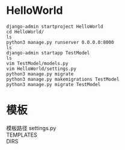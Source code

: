 # HelloWorld
```
django-admin startproject HelloWorld
cd HelloWorld/
ls
python3 manage.py runserver 0.0.0.0:8000
ls
django-admin startapp TestModel
ls
vim TestModel/models.py 
vim HelloWorld/settings.py 
python3 manage.py migrate
python3 manage.py makemigrations TestModel
python3 manage.py migrate TestModel
```
# 模板
模板路径
settings.py  
TEMPLATES  
    DIRS
